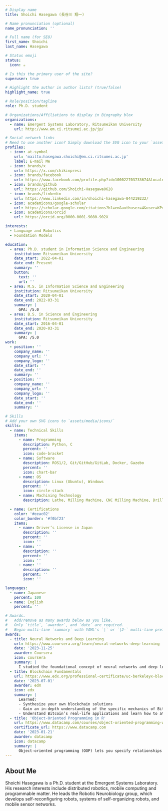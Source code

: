 ```yaml
---
# Display name
title: Shoichi Hasegawa (長谷川 翔一)

# Name pronunciation (optional)
name_pronunciation: ''

# Full name (for SEO)
first_name: Shoichi
last_name: Hasegawa

# Status emoji
status:
  icon: ☕️

# Is this the primary user of the site?
superuser: true

# Highlight the author in author lists? (true/false)
highlight_name: true

# Role/position/tagline
role: Ph.D. student

# Organizations/Affiliations to display in Biography blox
organizations:
  - name: Emergent Systems Laboratory, Ritsumeikan University
    url: http://www.em.ci.ritsumei.ac.jp/jp/

# Social network links
# Need to use another icon? Simply download the SVG icon to your `assets/media/icons/` folder.
profiles:
  - icon: at-symbol
    url: 'mailto:hasegawa.shoichi@em.ci.ritsumei.ac.jp'
    label: E-mail Me
  - icon: brands/x
    url: https://x.com/chikinpresi
  - icon: brands/facebook
    url: https://www.facebook.com/profile.php?id=100022703733674&locale=ja_JP
  - icon: brands/github
    url: https://github.com/Shoichi-Hasegawa0628
  - icon: brands/linkedin
    url: https://www.linkedin.com/in/shoichi-hasegawa-044219232/
  - icon: academicons/google-scholar
    url: https://scholar.google.com/citations?hl=en&authuser=4&user=KPxSCJUAAAAJ
  - icon: academicons/orcid
    url: https://orcid.org/0000-0001-9080-902X

interests:
  - Language and Robotics
  - Foundation Models

education:
  - area: Ph.D. student in Information Science and Engineering
    institution: Ritsumeikan University
    date_start: 2022-04-01
    date_end: Present
    summary: ''
    button:
      text: ''
      url: ''
  - area: M.S. in Information Science and Engineering
    institution: Ritsumeikan University
    date_start: 2020-04-01
    date_end: 2022-03-31
    summary: |
      GPA: /5.0
  - area: B.S. in Science and Engineering
    institution: Ritsumeikan University
    date_start: 2016-04-01
    date_end: 2020-03-31
    summary: |
      GPA: /5.0
work:
  - position: ''
    company_name: ''
    company_url: ''
    company_logo: ''
    date_start: ''
    date_end: ''
    summary: ''
  - position: ''
    company_name: ''
    company_url: ''
    company_logo: ''
    date_start: ''
    date_end: ''
    summary: ''

# Skills
# Add your own SVG icons to `assets/media/icons/`
skills:
  - name: Technical Skills
    items:
      - name: Programming
        description: Python, C
        percent: ''
        icon: code-bracket
      - name: Software
        description: ROS1/2, Git/GitHub/GitLab, Docker, Gazebo
        percent: ''
        icon: chart-bar
      - name: OS
        description: Linux (Ubuntu), Windows
        percent: ''
        icon: circle-stack
      - name: Machining Technology
        description: Lathe, Milling Machine, CNC Milling Machine, Drilling Machine, 3D Printing, Laser Cutter

  - name: Certifications
    color: '#eeac02'
    color_border: '#f0bf23'
    items:
      - name: Driver’s License in Japan
        description: ''
        percent: ''
        icon: ''
      - name: ''
        description: ''
        percent: ''
        icon: ''
      - name: ''
        description: ''
        percent: ''
        icon: ''

languages:
  - name: Japanese
    percent: 100
  - name: English
    percent: ''

# Awards.
#   Add/remove as many awards below as you like.
#   Only `title`, `awarder`, and `date` are required.
#   Begin multi-line `summary` with YAML's `|` or `|2-` multi-line prefix and indent 2 spaces below.
awards:
  - title: Neural Networks and Deep Learning
    url: https://www.coursera.org/learn/neural-networks-deep-learning
    date: '2023-11-25'
    awarder: Coursera
    icon: coursera
    summary: |
      I studied the foundational concept of neural networks and deep learning. By the end, I was familiar with the significant technological trends driving the rise of deep learning; build, train, and apply fully connected deep neural networks; implement efficient (vectorized) neural networks; identify key parameters in a neural network’s architecture; and apply deep learning to your own applications.
  - title: Blockchain Fundamentals
    url: https://www.edx.org/professional-certificate/uc-berkeleyx-blockchain-fundamentals
    date: '2023-07-01'
    awarder: edX
    icon: edx
    summary: |
      Learned:
      - Synthesize your own blockchain solutions
      - Gain an in-depth understanding of the specific mechanics of Bitcoin
      - Understand Bitcoin’s real-life applications and learn how to attack and destroy Bitcoin, Ethereum, smart contracts and Dapps, and alternatives to Bitcoin’s Proof-of-Work consensus algorithm
  - title: 'Object-Oriented Programming in R'
    url: https://www.datacamp.com/courses/object-oriented-programming-with-s3-and-r6-in-r
    certificate_url: https://www.datacamp.com
    date: '2023-01-21'
    awarder: datacamp
    icon: datacamp
    summary: |
      Object-oriented programming (OOP) lets you specify relationships between functions and the objects that they can act on, helping you manage complexity in your code. This is an intermediate level course, providing an introduction to OOP, using the S3 and R6 systems. S3 is a great day-to-day R programming tool that simplifies some of the functions that you write. R6 is especially useful for industry-specific analyses, working with web APIs, and building GUIs.
---
```


## About Me

Shoichi Hasegawa is a Ph.D. student at the Emergent Systems Laboratory. His research interests include distributed robotics, mobile computing and programmable matter. He leads the Robotic Neurobiology group, which develops self-reconfiguring robots, systems of self-organizing robots, and mobile sensor networks.
